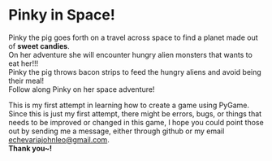 # **Pinky in Space!**

Pinky the pig goes forth on a travel across space to find a planet made out of **sweet candies**. <br>
On her adventure she will encounter hungry alien monsters that wants to eat her!!! <br>
Pinky the pig throws bacon strips to feed the hungry aliens and avoid being their meal! <br>
Follow along Pinky on her space adventure! <br>


This is my first attempt in learning how to create a game using PyGame. Since this is just my first attempt, there might be errors, bugs, or things that needs to be improved or changed in this game, I hope you could point those out by sending me a message, either through github or my email [echevariajohnleo@gmail.com](mailto:echevariajohnleo@gmail.com).<br>
**Thank you~!**
